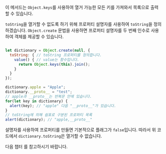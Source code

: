 이 메서드는 `Object.keys`를 사용하여 열거 가능한 모든 키를 가져와서 목록으로 출력할 수 있습니다.

`toString`을 열거할 수 없도록 하기 위해 프로퍼티 설명자를 사용하여 `toString`을 정의하겠습니다. `Object.create` 문법을 사용하면 프로퍼티 설명자를 두 번째 인수로 사용하여 객체를 제공할 수 있습니다.

```js run

let dictionary = Object.create(null, {
  toString: { // toString 프로퍼티를 정의합니다.
    value() { // value는 함수입니다.
      return Object.keys(this).join();
    }
  }
});

dictionary.apple = "Apple";
dictionary.__proto__ = "test";
// apple과 __proto__는 반복문 안에 있습니다.
for(let key in dictionary) {
  alert(key); // "apple" 다음 "__proto__"가 있습니다.
}  
// toString에 의해 쉼표로 구분된 프로퍼티 목록
alert(dictionary); // "apple,__proto__"
```

설명자를 사용하여 프로퍼티를 만들면 기본적으로 플래그가 `false`입니다. 따라서 위 코드에서 `dictionary.toString`은 열거할 수 없습니다.

다음 챕터 [](info:property-descriptors)를 참고하시기 바랍니다.
